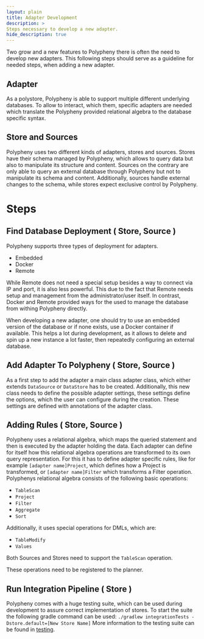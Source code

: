 ```yaml
---
layout: plain
title: Adapter Development
description: >
Steps necessary to develop a new adapter.
hide_description: true
---
```


Two grow and a new features to Polypheny there is often the need to develop new adapters.
This following steps should serve as a guideline for needed steps, when adding a new adapter.

## Adapter
As a polystore, Polypheny is able to support multiple different underlying databases.
To allow to interact, which them, specific adapters are needed which translate the Polypheny provided relational algebra to the database specific syntax.

## Store and Sources
Polypheny uses two different kinds of adapters, stores and sources.
Stores have their schema managed by Polypheny, which allows to query data but also to manipulate its structure and content.
Sources on the contrary are only able to query an external database through Polypheny but not to manipulate its schema and content.
Additionally, sources handle external changes to the schema, while stores expect exclusive control by Polypheny.

# Steps

## Find Database Deployment ( Store, Source )
Polypheny supports three types of deployment for adapters. 

- Embedded
- Docker
- Remote

While Remote does not need a special setup  besides a way to connect via IP and port, it is also less powerful.
This due to the fact that Remote needs setup and management from the administrator/user itself.
In contrast, Docker and Remote provided ways for the used to manage the database from withing Polypheny directly.

When developing a new adapter, one should try to use an embedded version of the database or if none exists, use a Docker container if available.
This helps a lot during development, as it allows to delete and spin up a new instance a lot faster, then repeatedly configuring an external database.

## Add Adapter To Polypheny ( Store, Source )
As a first step to add the adapter a main class adapter class, which either extends `DataSource` or `DataStore` has to be created.
Additionally, this new class needs to define the possible adapter settings, these settings define the options, which the user can configure during the creation.
These settings are defined with annotations of the adapter class.

## Adding Rules ( Store, Source )
Polypheny uses a relational algebra, which maps the queried statement and then is executed by the adapter holding the data.
Each adapter can define for itself how this relational algebra operations are transformed to its own query representation.
For this it has to define adapter specific rules, like for example `[adapter name]Project`, which defines how a Project is transformed, or `[adapter name]Filter` which transforms a Filter operation.
Polyphenys relational algebra consists of the following basic operations:

- `TableScan`
- `Project`
- `Filter`
- `Aggregate`
- `Sort`

Additionally, it uses special operations for DMLs, which are:

- `TableModify`
- `Values`

Both Sources and Stores need to support the `TableScan` operation.

These operations need to be registered to the planner.


## Run Integration Pipeline ( Store )
Polypheny comes with a huge testing suite, which can be used during development to assure correct implementation of stores.
To start the suite the following gradle command can be used:
```./gradlew integrationTests -Dstore.default=[New Store Name]```
More information to the testing suite can be found in [testing](Testing.md).
